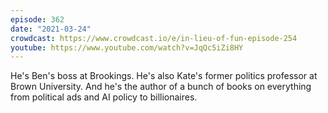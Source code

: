```yaml
---
episode: 362
date: "2021-03-24"
crowdcast: https://www.crowdcast.io/e/in-lieu-of-fun-episode-254
youtube: https://www.youtube.com/watch?v=JqQc5iZi8HY
---
```

He's Ben's boss at Brookings. He's also Kate's former politics professor at
Brown University. And he's the author of a bunch of books on everything from
political ads and AI policy to billionaires.

